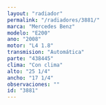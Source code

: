 ```yaml
---
layout: "radiador"
permalink: "/radiadores/3881/"
marca: "Mercedes Benz"
modelo: "E200"
ano: "2008"
motor: "L4 1.8"
transmision: "Automática"
parte: "438445"
clima: "Con clima"
alto: "25 1/4"
ancho: "17 1/4"
observaciones: ""
id: "3881"
---
```


